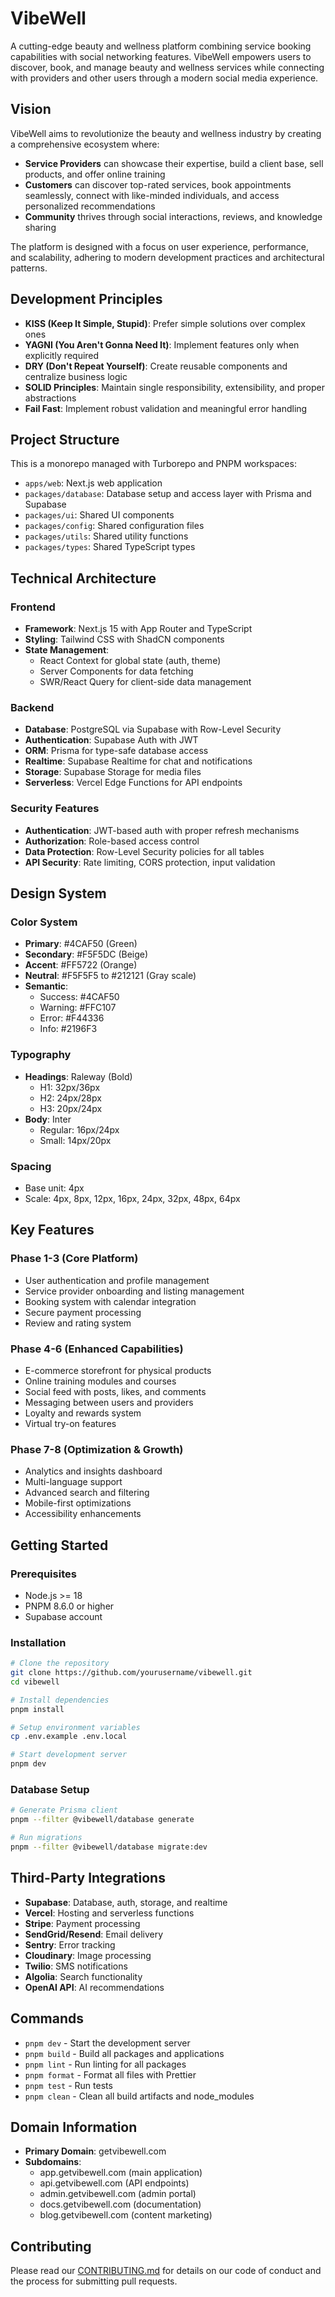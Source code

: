 # VibeWell

A cutting-edge beauty and wellness platform combining service booking capabilities with social networking features. VibeWell empowers users to discover, book, and manage beauty and wellness services while connecting with providers and other users through a modern social media experience.

## Vision

VibeWell aims to revolutionize the beauty and wellness industry by creating a comprehensive ecosystem where:

- **Service Providers** can showcase their expertise, build a client base, sell products, and offer online training
- **Customers** can discover top-rated services, book appointments seamlessly, connect with like-minded individuals, and access personalized recommendations
- **Community** thrives through social interactions, reviews, and knowledge sharing

The platform is designed with a focus on user experience, performance, and scalability, adhering to modern development practices and architectural patterns.

## Development Principles

- **KISS (Keep It Simple, Stupid)**: Prefer simple solutions over complex ones
- **YAGNI (You Aren't Gonna Need It)**: Implement features only when explicitly required
- **DRY (Don't Repeat Yourself)**: Create reusable components and centralize business logic
- **SOLID Principles**: Maintain single responsibility, extensibility, and proper abstractions
- **Fail Fast**: Implement robust validation and meaningful error handling

## Project Structure

This is a monorepo managed with Turborepo and PNPM workspaces:

- `apps/web`: Next.js web application
- `packages/database`: Database setup and access layer with Prisma and Supabase
- `packages/ui`: Shared UI components
- `packages/config`: Shared configuration files
- `packages/utils`: Shared utility functions
- `packages/types`: Shared TypeScript types

## Technical Architecture

### Frontend
- **Framework**: Next.js 15 with App Router and TypeScript
- **Styling**: Tailwind CSS with ShadCN components
- **State Management**: 
  - React Context for global state (auth, theme)
  - Server Components for data fetching
  - SWR/React Query for client-side data management

### Backend
- **Database**: PostgreSQL via Supabase with Row-Level Security
- **Authentication**: Supabase Auth with JWT
- **ORM**: Prisma for type-safe database access
- **Realtime**: Supabase Realtime for chat and notifications
- **Storage**: Supabase Storage for media files
- **Serverless**: Vercel Edge Functions for API endpoints

### Security Features
- **Authentication**: JWT-based auth with proper refresh mechanisms
- **Authorization**: Role-based access control
- **Data Protection**: Row-Level Security policies for all tables
- **API Security**: Rate limiting, CORS protection, input validation

## Design System

### Color System
- **Primary**: #4CAF50 (Green)
- **Secondary**: #F5F5DC (Beige)
- **Accent**: #FF5722 (Orange)
- **Neutral**: #F5F5F5 to #212121 (Gray scale)
- **Semantic**:
  - Success: #4CAF50
  - Warning: #FFC107
  - Error: #F44336
  - Info: #2196F3

### Typography
- **Headings**: Raleway (Bold)
  - H1: 32px/36px
  - H2: 24px/28px
  - H3: 20px/24px
- **Body**: Inter
  - Regular: 16px/24px
  - Small: 14px/20px

### Spacing
- Base unit: 4px
- Scale: 4px, 8px, 12px, 16px, 24px, 32px, 48px, 64px

## Key Features

### Phase 1-3 (Core Platform)
- User authentication and profile management
- Service provider onboarding and listing management
- Booking system with calendar integration
- Secure payment processing
- Review and rating system

### Phase 4-6 (Enhanced Capabilities)
- E-commerce storefront for physical products
- Online training modules and courses
- Social feed with posts, likes, and comments
- Messaging between users and providers
- Loyalty and rewards system
- Virtual try-on features

### Phase 7-8 (Optimization & Growth)
- Analytics and insights dashboard
- Multi-language support
- Advanced search and filtering
- Mobile-first optimizations
- Accessibility enhancements

## Getting Started

### Prerequisites

- Node.js >= 18
- PNPM 8.6.0 or higher
- Supabase account

### Installation

```bash
# Clone the repository
git clone https://github.com/yourusername/vibewell.git
cd vibewell

# Install dependencies
pnpm install

# Setup environment variables
cp .env.example .env.local

# Start development server
pnpm dev
```

### Database Setup

```bash
# Generate Prisma client
pnpm --filter @vibewell/database generate

# Run migrations
pnpm --filter @vibewell/database migrate:dev
```

## Third-Party Integrations

- **Supabase**: Database, auth, storage, and realtime
- **Vercel**: Hosting and serverless functions
- **Stripe**: Payment processing
- **SendGrid/Resend**: Email delivery
- **Sentry**: Error tracking
- **Cloudinary**: Image processing
- **Twilio**: SMS notifications
- **Algolia**: Search functionality
- **OpenAI API**: AI recommendations

## Commands

- `pnpm dev` - Start the development server
- `pnpm build` - Build all packages and applications
- `pnpm lint` - Run linting for all packages
- `pnpm format` - Format all files with Prettier
- `pnpm test` - Run tests
- `pnpm clean` - Clean all build artifacts and node_modules

## Domain Information

- **Primary Domain**: getvibewell.com
- **Subdomains**:
  - app.getvibewell.com (main application)
  - api.getvibewell.com (API endpoints)
  - admin.getvibewell.com (admin portal)
  - docs.getvibewell.com (documentation)
  - blog.getvibewell.com (content marketing)

## Contributing

Please read our [CONTRIBUTING.md](./CONTRIBUTING.md) for details on our code of conduct and the process for submitting pull requests.